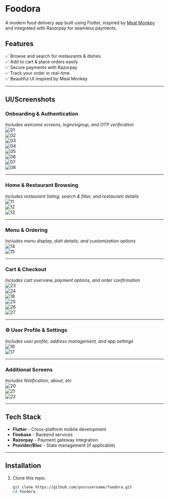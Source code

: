# **Foodora**  
A modern food delivery app built using Flutter, inspired by [Meal Monkey](https://www.behance.net/gallery/108639283/Meal-Monkey-Food-delivery-iOS-mobile-application) and integrated with Razorpay for seamless payments.

## **Features**  
✅ Browse and search for restaurants & dishes  
✅ Add to cart & place orders easily  
✅ Secure payments with Razorpay  
✅ Track your order in real-time  
✅ Beautiful UI inspired by Meal Monkey  

---

## **UI/Screenshots**  

### **Onboarding & Authentication**  
*Includes welcome screens, login/signup, and OTP verification*  
![01](https://github.com/user-attachments/assets/eb71b2d4-0ec0-41cb-b7dc-dd5a92f36dd8)  
![02](https://github.com/user-attachments/assets/4b23cfc1-0d9b-44be-9039-2e353ff9d24e)  
![03](https://github.com/user-attachments/assets/914c7932-1a58-478c-bcd0-2cd062dcd312)  
![04](https://github.com/user-attachments/assets/921e0cb9-efb2-410f-9321-5a1f843b8f20)  
![05](https://github.com/user-attachments/assets/a4864434-ca3d-4db9-ad27-2b07c7ff76d3)  
![06](https://github.com/user-attachments/assets/c9511945-cac6-4d14-ac77-82fe7aab1e78)  
![07](https://github.com/user-attachments/assets/158cd369-55a4-4815-a4a7-84a308a999a7)  
![08](https://github.com/user-attachments/assets/8a051861-247c-4463-a7be-1a7794824501)  

---

### **Home & Restaurant Browsing**  
*Includes restaurant listing, search & filter, and restaurant details*  
![11](https://github.com/user-attachments/assets/975bf357-6b25-4700-9623-eec4abd2df25)  
![12](https://github.com/user-attachments/assets/94c9ac6d-faf7-4d8b-86be-78c6e1426961)  
![13](https://github.com/user-attachments/assets/f5e9434d-0061-47a2-9db5-a816bb613a3a)  

---

### **Menu & Ordering**  
*Includes menu display, dish details, and customization options*  
![14](https://github.com/user-attachments/assets/2a7798d6-9639-4029-a47f-a87bdcb149bb)  
![15](https://github.com/user-attachments/assets/7b77050b-1e8a-4dc6-bf3c-784335e3352f)  

---

### **Cart & Checkout**  
*Includes cart overview, payment options, and order confirmation*  
![23](https://github.com/user-attachments/assets/cd369ca4-ea87-443b-84a7-3cbbf2230248)   
![24](https://github.com/user-attachments/assets/6b818ae8-947c-44e4-a492-ac0d5f09d4a9)  
![18](https://github.com/user-attachments/assets/e4841155-d2d2-4ea7-b580-5a537f1f4b73)  
![25](https://github.com/user-attachments/assets/15b516df-2627-4b36-96ba-6cc60df51f54)  
![26](https://github.com/user-attachments/assets/6a58e0bf-072d-47fa-a289-f77187eebb16)  
![27](https://github.com/user-attachments/assets/fc5c13ef-420a-4eb9-882a-43bc6e1b3a6d)  

---

### **⚙️ User Profile & Settings**  
*Includes user profile, address management, and app settings*  
![16](https://github.com/user-attachments/assets/f249535b-1a32-4260-993e-8dd46c299135)  
![17](https://github.com/user-attachments/assets/774bffdd-ddf9-41c2-b55a-5ca545bef19e)  

---

### **Additional Screens**  
*Includes Notification, about, etc*  
![20](https://github.com/user-attachments/assets/dce571fe-7025-4f68-b844-f2dbb0a0c300)  
![21](https://github.com/user-attachments/assets/d1876f7a-ea81-4a70-95ec-825601faf4b8)  
![22](https://github.com/user-attachments/assets/e9a2474f-50eb-4e6e-8062-0786f59d9316)  

---

## **Tech Stack**  
- **Flutter** - Cross-platform mobile development  
- **Firebase** - Backend services  
- **Razorpay** - Payment gateway integration  
- **Provider/Bloc** - State management (if applicable)  

---

## **Installation**  
1. Clone this repo:  
   ```bash
   git clone https://github.com/yourusername/foodora.git
   cd foodora
   
